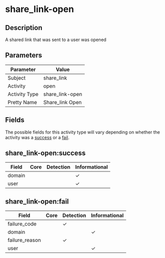 share_link-open
===============

Description
-----------
A shared link that was sent to a user was opened

Parameters
----------
| Parameter     | Value           |
| ------------- | --------------- |
| Subject       | share_link      |
| Activity      | open            |
| Activity Type | share_link-open |
| Pretty Name   | Share_link Open |


Fields
------

The possible fields for this activity type will vary depending on whether the activity was a [success](#share_link-opensuccess) or a [fail](#share_link-openfail).


share_link-open:success
-----------------------

| Field  | Core | Detection | Informational |
| ------ | ---- | --------- | ------------- |
| domain |      |           | &#10003;      |
| user   |      |           | &#10003;      |

share_link-open:fail
--------------------

| Field          | Core | Detection | Informational |
| -------------- | ---- | --------- | ------------- |
| failure_code   |      | &#10003;  |               |
| domain         |      |           | &#10003;      |
| failure_reason |      | &#10003;  |               |
| user           |      |           | &#10003;      |